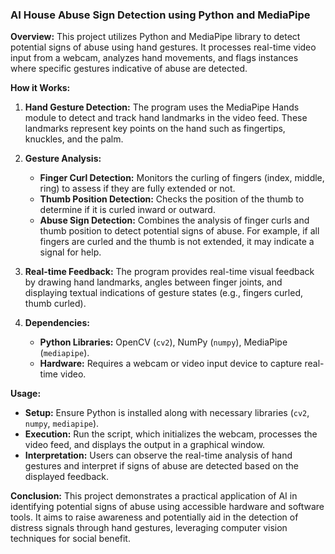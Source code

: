 ### AI House Abuse Sign Detection using Python and MediaPipe

**Overview:**
This project utilizes Python and MediaPipe library to detect potential signs of abuse using hand gestures. It processes real-time video input from a webcam, analyzes hand movements, and flags instances where specific gestures indicative of abuse are detected.

**How it Works:**
1. **Hand Gesture Detection:** The program uses the MediaPipe Hands module to detect and track hand landmarks in the video feed. These landmarks represent key points on the hand such as fingertips, knuckles, and the palm.
  
2. **Gesture Analysis:**
   - **Finger Curl Detection:** Monitors the curling of fingers (index, middle, ring) to assess if they are fully extended or not.
   - **Thumb Position Detection:** Checks the position of the thumb to determine if it is curled inward or outward.
   - **Abuse Sign Detection:** Combines the analysis of finger curls and thumb position to detect potential signs of abuse. For example, if all fingers are curled and the thumb is not extended, it may indicate a signal for help.

3. **Real-time Feedback:** The program provides real-time visual feedback by drawing hand landmarks, angles between finger joints, and displaying textual indications of gesture states (e.g., fingers curled, thumb curled).

4. **Dependencies:**
   - **Python Libraries:** OpenCV (`cv2`), NumPy (`numpy`), MediaPipe (`mediapipe`).
   - **Hardware:** Requires a webcam or video input device to capture real-time video.

**Usage:**
- **Setup:** Ensure Python is installed along with necessary libraries (`cv2`, `numpy`, `mediapipe`).
- **Execution:** Run the script, which initializes the webcam, processes the video feed, and displays the output in a graphical window.
- **Interpretation:** Users can observe the real-time analysis of hand gestures and interpret if signs of abuse are detected based on the displayed feedback.

**Conclusion:**
This project demonstrates a practical application of AI in identifying potential signs of abuse using accessible hardware and software tools. It aims to raise awareness and potentially aid in the detection of distress signals through hand gestures, leveraging computer vision techniques for social benefit.
